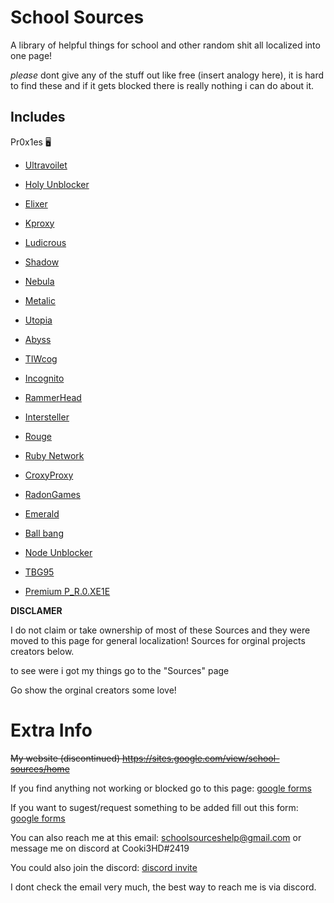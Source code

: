 # School Sources
A library of helpful things for school and other random shit all localized into one page!

*please* dont give any of the stuff out like free (insert analogy here), it is hard to find these and if it gets blocked there is really nothing i can do about it.


## Includes 

Pr0x1es 🖥                                                                                        
- [Ultravoilet](https://ionian-electric-pelican.glitch.me/)

- [Holy Unblocker](https://responsible-silk-celestite.glitch.me)

- [Elixer](https://cerryx.net/)

- [Kproxy](https://192.95.4.124/)

- [Ludicrous](https://thaleyl.studyschooltoday.eu.org/)

- [Shadow](https://somber-eggplant-people.glitch.me/)

- [Nebula](https://schoolstatus.glitch.me/)

- [Metalic](https://birdfood.gq/)

- [Utopia](https://learningprep.xyz/)

- [Abyss](https://panel.redsteedstudios.com/)

- [TIWcog](https://starttiw.vercel.app/static/index.html)

- [Incognito](https://justicehs.herokuapp.com/)

- [RammerHead](https://reading-helper.cf/)

- [Intersteller](https://yxzy.mathewparkin.com/)

- [Rouge](https://lakesidetuition.info/)

- [Ruby Network](https://rubynetwork.tech/search)

- [CroxyProxy](https://www.a.cpfrx.info/)

- [RadonGames](https://rdg.scythx.cf/)

- [Emerald](https://ill.malmo.cl/)

- [Ball bang](https://math.appnaz.com/)

- [Node Unblocker](https://science-quizzez.vercel.app/)

- [TBG95](https://education-live.fun/)

- [Premium P_R.0.XE1E](https://search.bestmathbooks.online/)



**DISCLAMER**

I do not claim or take ownership of most of these Sources and they were moved to this page for general localization!
Sources for orginal projects creators below.

to see were i got my things go to the "Sources" page

Go show the orginal creators some love!

# Extra Info

~~My website (discontinued) https://sites.google.com/view/school-sources/home~~

If you find anything not working or blocked go to this page: [google forms](https://docs.google.com/forms/d/e/1FAIpQLSd--wPqaJUtXvfPjoIoguYmElUvNZTPtoYmdH_WSi0PrdY56g/viewform?usp=sf_link)

If you want to sugest/request something to be added fill out this form: [google forms](https://forms.gle/ve1Ew33ySbkNty4r5)

You can also reach me at this email: schoolsourceshelp@gmail.com or message me on discord at Cooki3HD#2419

You could also join the discord: [discord invite](https://www.google.com/url?q=https%3A%2F%2Fdiscord.gg%2FmHNHavHevP&sa=D&sntz=1&usg=AOvVaw0cR-u1GasHggzlvH1AEZxF)

I dont check the email very much, the best way to reach me is via discord.
